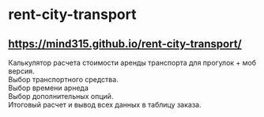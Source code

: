 # rent-city-transport
https://mind315.github.io/rent-city-transport/
---------------------------------------------

Калькулятор расчета стоимости аренды транспорта для прогулок + моб версия. <br>
Выбор транспортного средства.<br>
Выбор времени арнеда<br>
Выбор дополнительных опций. <br>
Итоговый расчет и вывод всех данных в таблицу заказа.
